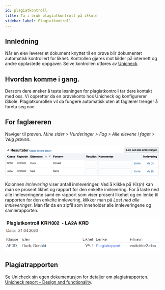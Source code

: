 ```yaml
---
id: plagiatkontroll
title: Ta i bruk plagiatkontroll på iSkole
sidebar_label: Plagiatkontroll
---
```


## Innledning
Når en elev leverer et dokument knyttet til en prøve blir dokumentet automatisk kontrollert for likhet. Kontrollen gjøres mot kilder på internett og andre opplastede oppgaver. Selve kontrollen utføres av [Unicheck](https://unicheck.com).

## Hvordan komme i gang. 
Dersom dere ønsker å teste løsningen for plagiatkontroll tar dere kontakt med oss. Vi oppretter da en prøvekonto hos Unicheck og konfigurerer iSkole. Plagiatkonrollen vil da fungere automatisk uten at faglærer trenger å foreta seg noe.

## For faglæreren
Naviger til prøven. _Mine sider > Vurderinger > Fag > Alle elevene i faget > Velg prøven_. 

![Oversikt over antall innleveringer](../../img/innleveringer.png)
 
Kolonnen _Innlevering_ viser antall innleveringer. Ved å klikke på _Vis(n)_ kan man se prosent likhet og rapport for den enkelte innlevering. For å laste ned alle innleveringene samt en rapport som viser prosent likehet og en lenke til rapporten for den enkelte innlevering, klikker man på _Last ned alle innleveringer_. Man får da en zipfil som inneholder alle innleveringene og samlerapporten.

![alt text](../../img/innlevering_rapport.png 'Oversikt over alle innleveringer.')

## Plagiatrapporten
Se Unicheck sin egen dokumentasjon for detaljer om plagiatrapporten. [Unicheck report - Design and functionality](https://support.unicheck.com/hc/en-us/articles/360015995794-New-Unicheck-Report-Design-and-Functionality).

